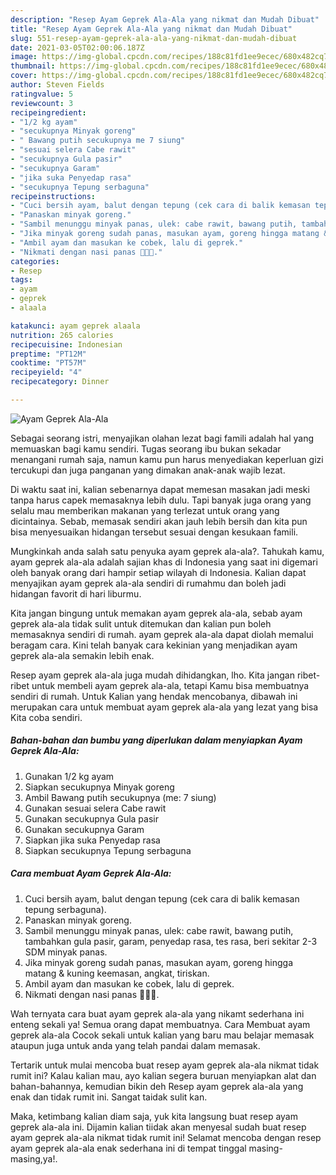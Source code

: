 ```yaml
---
description: "Resep Ayam Geprek Ala-Ala yang nikmat dan Mudah Dibuat"
title: "Resep Ayam Geprek Ala-Ala yang nikmat dan Mudah Dibuat"
slug: 551-resep-ayam-geprek-ala-ala-yang-nikmat-dan-mudah-dibuat
date: 2021-03-05T02:00:06.187Z
image: https://img-global.cpcdn.com/recipes/188c81fd1ee9ecec/680x482cq70/ayam-geprek-ala-ala-foto-resep-utama.jpg
thumbnail: https://img-global.cpcdn.com/recipes/188c81fd1ee9ecec/680x482cq70/ayam-geprek-ala-ala-foto-resep-utama.jpg
cover: https://img-global.cpcdn.com/recipes/188c81fd1ee9ecec/680x482cq70/ayam-geprek-ala-ala-foto-resep-utama.jpg
author: Steven Fields
ratingvalue: 5
reviewcount: 3
recipeingredient:
- "1/2 kg ayam"
- "secukupnya Minyak goreng"
- " Bawang putih secukupnya me 7 siung"
- "sesuai selera Cabe rawit"
- "secukupnya Gula pasir"
- "secukupnya Garam"
- "jika suka Penyedap rasa"
- "secukupnya Tepung serbaguna"
recipeinstructions:
- "Cuci bersih ayam, balut dengan tepung (cek cara di balik kemasan tepung serbaguna)."
- "Panaskan minyak goreng."
- "Sambil menunggu minyak panas, ulek: cabe rawit, bawang putih, tambahkan gula pasir, garam, penyedap rasa, tes rasa, beri sekitar 2-3 SDM minyak panas."
- "Jika minyak goreng sudah panas, masukan ayam, goreng hingga matang &amp; kuning keemasan, angkat, tiriskan."
- "Ambil ayam dan masukan ke cobek, lalu di geprek."
- "Nikmati dengan nasi panas 🥰🥰🥰."
categories:
- Resep
tags:
- ayam
- geprek
- alaala

katakunci: ayam geprek alaala 
nutrition: 265 calories
recipecuisine: Indonesian
preptime: "PT12M"
cooktime: "PT57M"
recipeyield: "4"
recipecategory: Dinner

---
```



![Ayam Geprek Ala-Ala](https://img-global.cpcdn.com/recipes/188c81fd1ee9ecec/680x482cq70/ayam-geprek-ala-ala-foto-resep-utama.jpg)

Sebagai seorang istri, menyajikan olahan lezat bagi famili adalah hal yang memuaskan bagi kamu sendiri. Tugas seorang ibu bukan sekadar menangani rumah saja, namun kamu pun harus menyediakan keperluan gizi tercukupi dan juga panganan yang dimakan anak-anak wajib lezat.

Di waktu  saat ini, kalian sebenarnya dapat memesan masakan jadi meski tanpa harus capek memasaknya lebih dulu. Tapi banyak juga orang yang selalu mau memberikan makanan yang terlezat untuk orang yang dicintainya. Sebab, memasak sendiri akan jauh lebih bersih dan kita pun bisa menyesuaikan hidangan tersebut sesuai dengan kesukaan famili. 



Mungkinkah anda salah satu penyuka ayam geprek ala-ala?. Tahukah kamu, ayam geprek ala-ala adalah sajian khas di Indonesia yang saat ini digemari oleh banyak orang dari hampir setiap wilayah di Indonesia. Kalian dapat menyajikan ayam geprek ala-ala sendiri di rumahmu dan boleh jadi hidangan favorit di hari liburmu.

Kita jangan bingung untuk memakan ayam geprek ala-ala, sebab ayam geprek ala-ala tidak sulit untuk ditemukan dan kalian pun boleh memasaknya sendiri di rumah. ayam geprek ala-ala dapat diolah memalui beragam cara. Kini telah banyak cara kekinian yang menjadikan ayam geprek ala-ala semakin lebih enak.

Resep ayam geprek ala-ala juga mudah dihidangkan, lho. Kita jangan ribet-ribet untuk membeli ayam geprek ala-ala, tetapi Kamu bisa membuatnya sendiri di rumah. Untuk Kalian yang hendak mencobanya, dibawah ini merupakan cara untuk membuat ayam geprek ala-ala yang lezat yang bisa Kita coba sendiri.

<!--inarticleads1-->

##### Bahan-bahan dan bumbu yang diperlukan dalam menyiapkan Ayam Geprek Ala-Ala:

1. Gunakan 1/2 kg ayam
1. Siapkan secukupnya Minyak goreng
1. Ambil  Bawang putih secukupnya (me: 7 siung)
1. Gunakan sesuai selera Cabe rawit
1. Gunakan secukupnya Gula pasir
1. Gunakan secukupnya Garam
1. Siapkan jika suka Penyedap rasa
1. Siapkan secukupnya Tepung serbaguna




<!--inarticleads2-->

##### Cara membuat Ayam Geprek Ala-Ala:

1. Cuci bersih ayam, balut dengan tepung (cek cara di balik kemasan tepung serbaguna).
1. Panaskan minyak goreng.
1. Sambil menunggu minyak panas, ulek: cabe rawit, bawang putih, tambahkan gula pasir, garam, penyedap rasa, tes rasa, beri sekitar 2-3 SDM minyak panas.
1. Jika minyak goreng sudah panas, masukan ayam, goreng hingga matang &amp; kuning keemasan, angkat, tiriskan.
1. Ambil ayam dan masukan ke cobek, lalu di geprek.
1. Nikmati dengan nasi panas 🥰🥰🥰.




Wah ternyata cara buat ayam geprek ala-ala yang nikamt sederhana ini enteng sekali ya! Semua orang dapat membuatnya. Cara Membuat ayam geprek ala-ala Cocok sekali untuk kalian yang baru mau belajar memasak ataupun juga untuk anda yang telah pandai dalam memasak.

Tertarik untuk mulai mencoba buat resep ayam geprek ala-ala nikmat tidak rumit ini? Kalau kalian mau, ayo kalian segera buruan menyiapkan alat dan bahan-bahannya, kemudian bikin deh Resep ayam geprek ala-ala yang enak dan tidak rumit ini. Sangat taidak sulit kan. 

Maka, ketimbang kalian diam saja, yuk kita langsung buat resep ayam geprek ala-ala ini. Dijamin kalian tiidak akan menyesal sudah buat resep ayam geprek ala-ala nikmat tidak rumit ini! Selamat mencoba dengan resep ayam geprek ala-ala enak sederhana ini di tempat tinggal masing-masing,ya!.

